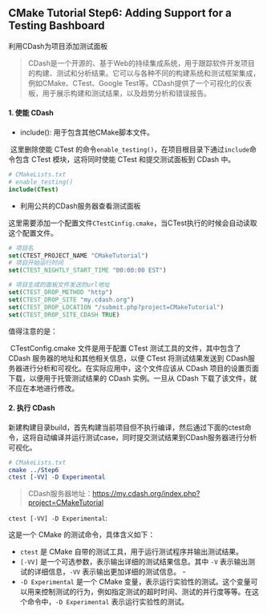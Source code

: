 ## CMake Tutorial Step6: Adding Support for a Testing Bashboard

利用CDash为项目添加测试面板

> ​	CDash是一个开源的、基于Web的持续集成系统，用于跟踪软件开发项目的构建、测试和分析结果。它可以与各种不同的构建系统和测试框架集成，例如CMake、CTest、Google Test等。CDash提供了一个可视化的仪表板，用于展示构建和测试结果，以及趋势分析和错误报告。

#### 1. 使能 CDash

* include(): 用于包含其他CMake脚本文件。

​	这里删除使能 CTest 的命令`enable_testing()`，在项目根目录下通过`include`命令包含 CTest 模块，这将同时使能 CTest 和提交测试面板到 CDash 中。

```cmake
# CMakeLists.txt
# enable_testing()
include(CTest)
```

* 利用公共的CDash服务器查看测试面板

​	这里需要添加一个配置文件`CTestCinfig.cmake`，当CTest执行的时候会自动读取这个配置文件。

```cmake
# 项目名
set(CTEST_PROJECT_NAME "CMakeTutorial")
# 项目开始运行时间
set(CTEST_NIGHTLY_START_TIME "00:00:00 EST")

# 项目生成的面板文件发送的url地址
set(CTEST_DROP_METHOD "http")
set(CTEST_DROP_SITE "my.cdash.org")
set(CTEST_DROP_LOCATION "/submit.php?project=CMakeTutorial")
set(CTEST_DROP_SITE_CDASH TRUE)
```

值得注意的是：

​	CTestConfig.cmake 文件是用于配置 CTest 测试工具的文件，其中包含了CDash 服务器的地址和其他相关信息，以便 CTest 将测试结果发送到 CDash服务器进行分析和可视化。在实际应用中，这个文件应该从 CDash 项目的设置页面下载，以便用于托管测试结果的 CDash 实例。一旦从 CDash 下载了该文件，就不应在本地进行修改。

#### 2. 执行 CDash

新建构建目录build，首先构建当前项目但不执行编译，然后通过下面的ctest命令，这将自动编译并运行测试case，同时提交测试结果到CDash服务器进行分析可视化。

```cmake
# CMakeLists.txt
cmake ../Step6
ctest [-VV] -D Experimental
```

> CDash服务器地址：https://my.cdash.org/index.php?project=CMakeTutorial



`ctest [-VV] -D Experimental`:

这是一个 CMake 的测试命令，具体含义如下： 

- `ctest` 是 CMake 自带的测试工具，用于运行测试程序并输出测试结果。 
-  `[-VV]` 是一个可选参数，表示输出详细的测试结果信息。其中 `-V` 表示输出测试的详细信息，`-VV` 表示输出更加详细的测试信息。 -
-  `-D Experimental` 是一个 CMake 变量，表示运行实验性的测试。这个变量可以用来控制测试的行为，例如指定测试的超时时间、测试的并行度等等。在这个命令中，`-D Experimental` 表示运行实验性的测试。